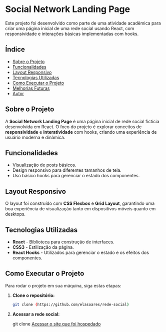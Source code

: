# Social Network Landing Page

Este projeto foi desenvolvido como parte de uma atividade acadêmica para criar uma página inicial de uma rede social usando React, com responsividade e interações básicas implementadas com hooks.

## Índice

- [Sobre o Projeto](#sobre-o-projeto)
- [Funcionalidades](#funcionalidades)
- [Layout Responsivo](#layout-responsivo)
- [Tecnologias Utilizadas](#tecnologias-utilizadas)
- [Como Executar o Projeto](#como-executar-o-projeto)
- [Melhorias Futuras](#melhorias-futuras)
- [Autor](#autor)

## Sobre o Projeto

A **Social Network Landing Page** é uma página inicial de rede social fictícia desenvolvida em React. O foco do projeto é explorar conceitos de **responsividade** e **interatividade** com hooks, criando uma experiência de usuário moderna e dinâmica.

## Funcionalidades

- Visualização de posts básicos.
- Design responsivo para diferentes tamanhos de tela.
- Uso básico hooks para gerenciar o estado dos componentes.

## Layout Responsivo

O layout foi construído com **CSS Flexbox** e **Grid Layout**, garantindo uma boa experiência de visualização tanto em dispositivos móveis quanto em desktops.

## Tecnologias Utilizadas

- **React** - Biblioteca para construção de interfaces.
- **CSS3** - Estilização da página.
- **React Hooks** - Utilizados para gerenciar o estado e os efeitos dos componentes.


## Como Executar o Projeto

Para rodar o projeto em sua máquina, siga estas etapas:

1. **Clone o repositório:**

   ```bash
   git clone (https://github.com/elasoares/rede-social)

2. **Acessar a rede social:**

    
   git clone [Acessar o site que foi hospedado](https://elasoares.github.io/rede-social/)
